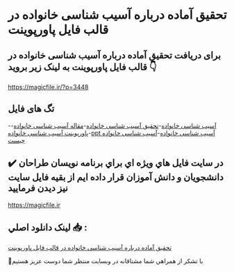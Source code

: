 # تحقیق آماده درباره آسیب شناسی خانواده در قالب فایل پاورپوینت

## برای دریافت تحقیق آماده درباره آسیب شناسی خانواده در قالب فایل پاورپوینت به لینک زیر بروید 👇

https://magicfile.ir/?p=3448

## تگ های فایل

-[آسیب شناسی خانواده](https://magicfile.ir/product/%d8%aa%d8%ad%d9%82%db%8c%d9%82-%d8%a2%d9%85%d8%a7%d8%af%d9%87-%d8%a2%d8%b3%db%8c%d8%a8-%d8%b4%d9%86%d8%a7%d8%b3%db%8c-%d8%ae%d8%a7%d9%86%d9%88%d8%a7%d8%af%d9%87-%d9%be%d8%a7%d9%88%d8%b1%d9%be%d9%88%db%8c%d9%86%d8%aa/)-[تحقیق آسیب شناسی خانواده](https://magicfile.ir/product/%d8%aa%d8%ad%d9%82%db%8c%d9%82-%d8%a2%d9%85%d8%a7%d8%af%d9%87-%d8%a2%d8%b3%db%8c%d8%a8-%d8%b4%d9%86%d8%a7%d8%b3%db%8c-%d8%ae%d8%a7%d9%86%d9%88%d8%a7%d8%af%d9%87-%d9%be%d8%a7%d9%88%d8%b1%d9%be%d9%88%db%8c%d9%86%d8%aa/)-[مقاله آسیب شناسی خانواده](https://magicfile.ir/product/%d8%aa%d8%ad%d9%82%db%8c%d9%82-%d8%a2%d9%85%d8%a7%d8%af%d9%87-%d8%a2%d8%b3%db%8c%d8%a8-%d8%b4%d9%86%d8%a7%d8%b3%db%8c-%d8%ae%d8%a7%d9%86%d9%88%d8%a7%d8%af%d9%87-%d9%be%d8%a7%d9%88%d8%b1%d9%be%d9%88%db%8c%d9%86%d8%aa/)-[پاورپوینت آسیب شناسی خانواده](https://magicfile.ir/product/%d8%aa%d8%ad%d9%82%db%8c%d9%82-%d8%a2%d9%85%d8%a7%d8%af%d9%87-%d8%a2%d8%b3%db%8c%d8%a8-%d8%b4%d9%86%d8%a7%d8%b3%db%8c-%d8%ae%d8%a7%d9%86%d9%88%d8%a7%d8%af%d9%87-%d9%be%d8%a7%d9%88%d8%b1%d9%be%d9%88%db%8c%d9%86%d8%aa/)-[ppt آسیب شناسی خانواده](https://magicfile.ir/product/%d8%aa%d8%ad%d9%82%db%8c%d9%82-%d8%a2%d9%85%d8%a7%d8%af%d9%87-%d8%a2%d8%b3%db%8c%d8%a8-%d8%b4%d9%86%d8%a7%d8%b3%db%8c-%d8%ae%d8%a7%d9%86%d9%88%d8%a7%d8%af%d9%87-%d9%be%d8%a7%d9%88%d8%b1%d9%be%d9%88%db%8c%d9%86%d8%aa/)-[آسیب شناسی خانواده چیست](https://magicfile.ir/product/%d8%aa%d8%ad%d9%82%db%8c%d9%82-%d8%a2%d9%85%d8%a7%d8%af%d9%87-%d8%a2%d8%b3%db%8c%d8%a8-%d8%b4%d9%86%d8%a7%d8%b3%db%8c-%d8%ae%d8%a7%d9%86%d9%88%d8%a7%d8%af%d9%87-%d9%be%d8%a7%d9%88%d8%b1%d9%be%d9%88%db%8c%d9%86%d8%aa/)

## ✔️ در سايت فايل هاي ويژه اي براي برنامه نويسان طراحان دانشجويان و دانش آموزان قرار داده ايم از بقيه فايل سايت نيز ديدن فرماييد

https://magicfile.ir


## لينک دانلود اصلي 📥 :

[تحقیق آماده درباره آسیب شناسی خانواده در قالب فایل پاورپوینت](https://magicfile.ir/product/%d8%aa%d8%ad%d9%82%db%8c%d9%82-%d8%a2%d9%85%d8%a7%d8%af%d9%87-%d8%a2%d8%b3%db%8c%d8%a8-%d8%b4%d9%86%d8%a7%d8%b3%db%8c-%d8%ae%d8%a7%d9%86%d9%88%d8%a7%d8%af%d9%87-%d9%be%d8%a7%d9%88%d8%b1%d9%be%d9%88%db%8c%d9%86%d8%aa/) 


🙏با تشکر از همراهي شما مشتاقانه در وبسایت منتظر شما دوست عزیز هستیم

